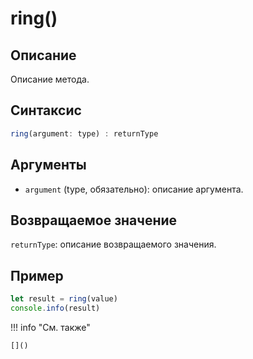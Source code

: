 # ring()

## Описание
Описание метода.

## Синтаксис
```javascript
ring(argument: type) : returnType
```

## Аргументы
- `argument` (type, обязательно): описание аргумента.

## Возвращаемое значение
`returnType`: описание возвращаемого значения.

## Пример
```javascript linenums="1"
let result = ring(value)
console.info(result)
```

!!! info "См. также"

    []()


